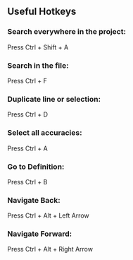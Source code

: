 ## Useful Hotkeys

### Search everywhere in the project: 
Press Ctrl + Shift + A

### Search in the file:
Press Ctrl + F

### Duplicate line or selection:
Press Ctrl + D

### Select all accuracies:
Press Ctrl + A

### Go to Definition:
Press Ctrl + B

### Navigate Back:
Press Ctrl + Alt + Left Arrow

### Navigate Forward:
Press Ctrl + Alt + Right Arrow
